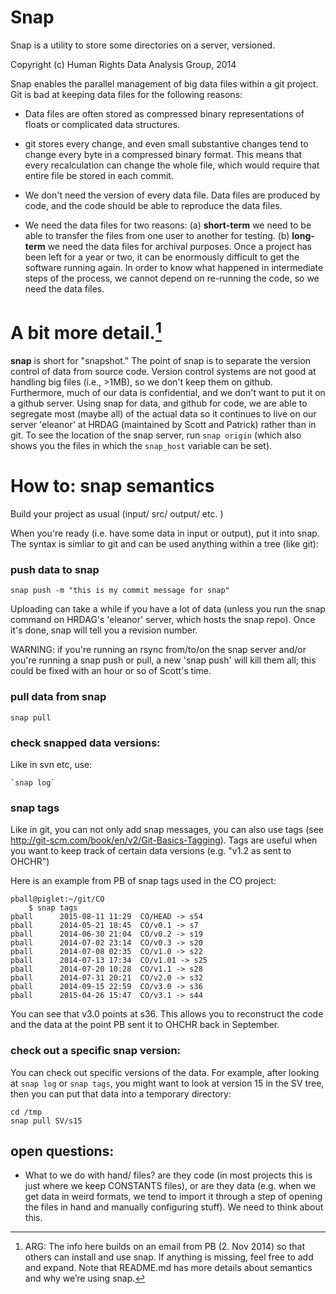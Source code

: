# Snap

Snap is a utility to store some directories on a server, versioned.

Copyright (c) Human Rights Data Analysis Group, 2014

Snap enables the parallel management of big data files within a git
project. Git is bad at keeping data files for the following reasons:

* Data files are often stored as compressed binary representations of floats or complicated data structures.

* git stores every change, and even small substantive changes tend to change every byte in a compressed binary format. This means that every recalculation can change the whole file, which would require that entire file be stored in each commit.

* We don't need the version of every data file. Data files are produced by code, and the code should be able to reproduce the data files.

* We need the data files for two reasons: (a) **short-term** we need to be able to transfer the files from one user to another for testing. (b) **long-term** we need the data files for archival purposes. Once a project has been left for a year or two, it can be enormously difficult to get the software running again. In order to know what happened in intermediate steps of the process, we cannot depend on re-running the code, so we need the data files.



# A bit more detail.[^1]
**snap** is short for "snapshot." The point of snap is to separate the version control of data from source code. Version control systems are not good at handling big files (i.e., >1MB), so we don't keep them on github. Furthermore, much of our data is confidential, and we don't want to put it on a github server. Using snap for data, and github for code, we are able to segregate most (maybe all) of the actual data so it continues to live on our server 'eleanor' at HRDAG (maintained by Scott and Patrick) rather than in git.  To see the location of the snap server, run `snap origin` (which also shows you the files in which the `snap_host` variable can be set).



# How to: snap semantics

Build your project as usual (input/ src/ output/ etc. )

When you're ready (i.e. have some data in input or output), put it into snap. The syntax is simliar to git and can be used anything within a tree (like git):

### push data to snap

  `snap push -m "this is my commit message for snap"` 

Uploading can take a while if you have a lot of data (unless you run the snap command on HRDAG's 'eleanor' server, which hosts the snap repo). Once it's done, snap will tell you a revision number.

WARNING: if you're running an rsync from/to/on the snap server and/or you're running a snap push or pull, a new 'snap push' will kill them all; this could be fixed with an hour or so of Scott's time.



### pull data from snap

  `snap pull` 


### check snapped data versions:

Like in svn etc, use:

	`snap log`

### snap tags

Like in git, you can not only add snap messages, you can also use tags (see <http://git-scm.com/book/en/v2/Git-Basics-Tagging>). Tags are useful when you want to keep track of certain data versions (e.g. "v1.2 as sent to OHCHR") 

Here is an example from PB of snap tags used in the CO project:



	pball@piglet:~/git/CO 
   		$ snap tags
	pball      2015-08-11 11:29  CO/HEAD -> s54
	pball      2014-05-21 18:45  CO/v0.1 -> s7
	pball      2014-06-30 21:04  CO/v0.2 -> s19
	pball      2014-07-02 23:14  CO/v0.3 -> s20
	pball      2014-07-08 02:35  CO/v1.0 -> s22
	pball      2014-07-13 17:34  CO/v1.01 -> s25
	pball      2014-07-20 10:28  CO/v1.1 -> s28
	pball      2014-07-31 20:21  CO/v2.0 -> s32
	pball      2014-09-15 22:59  CO/v3.0 -> s36
	pball      2015-04-26 15:47  CO/v3.1 -> s44


You can see that v3.0 points at s36. This allows you to reconstruct the code and the data at the point PB sent it to OHCHR back in September. 

### check out a specific snap version:

You can check out specific versions of the data. For example, after looking at `snap log` or `snap tags`, you might want to look at version 15 in the SV tree, then you can put that data into a temporary directory:

	cd /tmp
	snap pull SV/s15 

## open questions:

- What to we do with hand/ files? are they code (in most projects this is just where we keep CONSTANTS files), or are they data (e.g. when we get data in weird formats, we tend to import it through a step of opening the files in hand and manually configuring stuff).  We need to think about this.




[^1]: ARG: The info here builds on an email from PB (2. Nov 2014) so that others can install and use snap. If anything is missing, feel free to add and expand. Note that README.md has more details about semantics and why we’re using snap.
